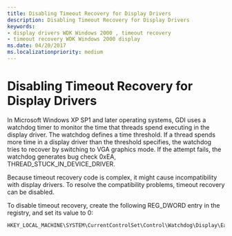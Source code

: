 ```yaml
---
title: Disabling Timeout Recovery for Display Drivers
description: Disabling Timeout Recovery for Display Drivers
keywords:
- display drivers WDK Windows 2000 , timeout recovery
- timeout recovery WDK Windows 2000 display
ms.date: 04/20/2017
ms.localizationpriority: medium
---
```


# Disabling Timeout Recovery for Display Drivers


In Microsoft Windows XP SP1 and later operating systems, GDI uses a watchdog timer to monitor the time that threads spend executing in the display driver. The watchdog defines a time threshold. If a thread spends more time in a display driver than the threshold specifies, the watchdog tries to recover by switching to VGA graphics mode. If the attempt fails, the watchdog generates bug check 0xEA, THREAD\_STUCK\_IN\_DEVICE\_DRIVER.

Because timeout recovery code is complex, it might cause incompatibility with display drivers. To resolve the compatibility problems, timeout recovery can be disabled.

To disable timeout recovery, create the following REG\_DWORD entry in the registry, and set its value to 0:

```registry
HKEY_LOCAL_MACHINE\SYSTEM\CurrentControlSet\Control\Watchdog\Display\EaRecovery
```

 

 





